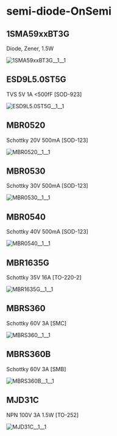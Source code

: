 # semi-diode-OnSemi

## 1SMA59xxBT3G
Diode, Zener, 1.5W

![1SMA59xxBT3G__1__1](/preview/images/_semi__ZENER__1__1.png?raw=true) 

## ESD9L5.0ST5G
TVS 5V 1A <500fF [SOD-923]

![ESD9L5.0ST5G__1__1](/preview/images/_semi__ZENER__1__1.png?raw=true) 

## MBR0520
Schottky 20V 500mA [SOD-123]

![MBR0520__1__1](/preview/images/semi-diode-MCC__SS1150-L__1__1.png?raw=true) 

## MBR0530
Schottky 30V 500mA [SOD-123]

![MBR0530__1__1](/preview/images/semi-diode-MCC__SS1150-L__1__1.png?raw=true) 

## MBR0540
Schottky 40V 500mA [SOD-123]

![MBR0540__1__1](/preview/images/semi-diode-MCC__SS1150-L__1__1.png?raw=true) 

## MBR1635G
Schottky 35V 16A [TO-220-2]

![MBR1635G__1__1](/preview/images/semi-diode-MCC__SS1150-L__1__1.png?raw=true) 

## MBRS360
Schottky 60V 3A [SMC]

![MBRS360__1__1](/preview/images/semi-diode-MCC__SS1150-L__1__1.png?raw=true) 

## MBRS360B
Schottky 60V 3A [SMB]

![MBRS360B__1__1](/preview/images/semi-diode-MCC__SS1150-L__1__1.png?raw=true) 

## MJD31C
NPN 100V 3A 1.5W [TO-252]

![MJD31C__1__1](/preview/images/semi-trans-NXP__BFR540__1__1.png?raw=true) 

